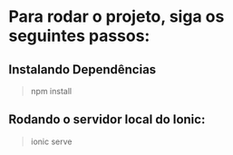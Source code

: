 # Para rodar o projeto, siga os seguintes passos:

## Instalando Dependências
> npm install

## Rodando o servidor local do Ionic:
> ionic serve
